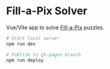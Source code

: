 # Fill-a-Pix Solver

Vue/Vite app to solve
[Fill-a-Pix](https://www.conceptispuzzles.com/index.aspx?uri=puzzle/fill-a-pix)
puzzles.

```sh
# Start local server
npm run dev

# Publish to gh-pages branch
npm run deploy
```
